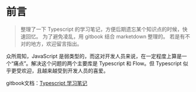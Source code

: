 # 前言

> 整理了一下 Typescript 的学习笔记，方便后期遗忘某个知识点的时候，快速回忆。
> 为了避免凌乱，用 gitbook 结合 marketdown 整理的。 
> 若是有不对的地方，欢迎留言指出。

众所周知，JavaScript 是弱类型的，而这对开发人员来说，在一定程度上算是一个“痛点”。解决这个问题的两个主要库是 Typescript 和 Flow。但 Typescript 似乎更受欢迎，且越来越受到开发人员的喜爱。

gitbook文档：[Typescript 学习笔记](https://esnail.github.io/ts-gitbook/book/index.html)


